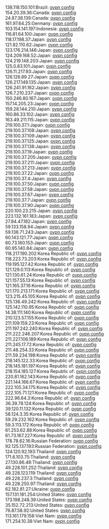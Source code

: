 138.118.150.101:Brazil: [ovpn config](vpn/138_118_150_101.ovpn)  
154.20.39.36:Canada: [ovpn config](vpn/154_20_39_36.ovpn)  
24.87.38.139:Canada: [ovpn config](vpn/24_87_38_139.ovpn)  
161.97.64.25:Germany: [ovpn config](vpn/161_97_64_25.ovpn)  
103.154.141.197:Indonesia: [ovpn config](vpn/103_154_141_197.ovpn)  
116.81.64.100:Japan: [ovpn config](vpn/116_81_64_100.ovpn)  
118.17.198.37:Japan: [ovpn config](vpn/118_17_198_37.ovpn)  
121.82.110.62:Japan: [ovpn config](vpn/121_82_110_62.ovpn)  
123.176.214.146:Japan: [ovpn config](vpn/123_176_214_146.ovpn)  
124.209.168.52:Japan: [ovpn config](vpn/124_209_168_52.ovpn)  
124.219.148.203:Japan: [ovpn config](vpn/124_219_148_203.ovpn)  
125.0.83.101:Japan: [ovpn config](vpn/125_0_83_101.ovpn)  
126.11.217.93:Japan: [ovpn config](vpn/126_11_217_93.ovpn)  
126.126.89.27:Japan: [ovpn config](vpn/126_126_89_27.ovpn)  
126.217.149.135:Japan: [ovpn config](vpn/126_217_149_135.ovpn)  
126.241.91.162:Japan: [ovpn config](vpn/126_241_91_162.ovpn)  
126.7.210.237:Japan: [ovpn config](vpn/126_7_210_237.ovpn)  
150.246.80.167:Japan: [ovpn config](vpn/150_246_80_167.ovpn)  
157.14.205.23:Japan: [ovpn config](vpn/157_14_205_23.ovpn)  
159.28.144.210:Japan: [ovpn config](vpn/159_28_144_210.ovpn)  
160.86.33.102:Japan: [ovpn config](vpn/160_86_33_102.ovpn)  
163.49.211.115:Japan: [ovpn config](vpn/163_49_211_115.ovpn)  
219.100.37.1:Japan: [ovpn config](vpn/219_100_37_1.ovpn)  
219.100.37.108:Japan: [ovpn config](vpn/219_100_37_108.ovpn)  
219.100.37.109:Japan: [ovpn config](vpn/219_100_37_109.ovpn)  
219.100.37.125:Japan: [ovpn config](vpn/219_100_37_125.ovpn)  
219.100.37.138:Japan: [ovpn config](vpn/219_100_37_138.ovpn)  
219.100.37.19:Japan: [ovpn config](vpn/219_100_37_19.ovpn)  
219.100.37.205:Japan: [ovpn config](vpn/219_100_37_205.ovpn)  
219.100.37.211:Japan: [ovpn config](vpn/219_100_37_211.ovpn)  
219.100.37.213:Japan: [ovpn config](vpn/219_100_37_213.ovpn)  
219.100.37.22:Japan: [ovpn config](vpn/219_100_37_22.ovpn)  
219.100.37.4:Japan: [ovpn config](vpn/219_100_37_4.ovpn)  
219.100.37.50:Japan: [ovpn config](vpn/219_100_37_50.ovpn)  
219.100.37.58:Japan: [ovpn config](vpn/219_100_37_58.ovpn)  
219.100.37.67:Japan: [ovpn config](vpn/219_100_37_67.ovpn)  
219.100.37.7:Japan: [ovpn config](vpn/219_100_37_7.ovpn)  
219.100.37.90:Japan: [ovpn config](vpn/219_100_37_90.ovpn)  
220.100.23.215:Japan: [ovpn config](vpn/220_100_23_215.ovpn)  
223.132.161.183:Japan: [ovpn config](vpn/223_132_161_183.ovpn)  
27.84.47.182:Japan: [ovpn config](vpn/27_84_47_182.ovpn)  
59.133.158.94:Japan: [ovpn config](vpn/59_133_158_94.ovpn)  
59.138.71.243:Japan: [ovpn config](vpn/59_138_71_243.ovpn)  
60.143.121.77:Japan: [ovpn config](vpn/60_143_121_77.ovpn)  
60.73.160.153:Japan: [ovpn config](vpn/60_73_160_153.ovpn)  
60.95.140.84:Japan: [ovpn config](vpn/60_95_140_84.ovpn)  
118.217.190.202:Korea Republic of: [ovpn config](vpn/118_217_190_202.ovpn)  
118.223.73.203:Korea Republic of: [ovpn config](vpn/118_223_73_203.ovpn)  
119.195.127.42:Korea Republic of: [ovpn config](vpn/119_195_127_42.ovpn)  
121.129.0.113:Korea Republic of: [ovpn config](vpn/121_129_0_113.ovpn)  
121.130.61.24:Korea Republic of: [ovpn config](vpn/121_130_61_24.ovpn)  
121.157.55.13:Korea Republic of: [ovpn config](vpn/121_157_55_13.ovpn)  
121.165.37.16:Korea Republic of: [ovpn config](vpn/121_165_37_16.ovpn)  
121.170.213.171:Korea Republic of: [ovpn config](vpn/121_170_213_171.ovpn)  
123.215.45.105:Korea Republic of: [ovpn config](vpn/123_215_45_105.ovpn)  
125.136.49.242:Korea Republic of: [ovpn config](vpn/125_136_49_242.ovpn)  
125.142.110.95:Korea Republic of: [ovpn config](vpn/125_142_110_95.ovpn)  
14.38.111.140:Korea Republic of: [ovpn config](vpn/14_38_111_140.ovpn)  
210.123.57.155:Korea Republic of: [ovpn config](vpn/210_123_57_155.ovpn)  
211.109.159.23:Korea Republic of: [ovpn config](vpn/211_109_159_23.ovpn)  
211.197.242.240:Korea Republic of: [ovpn config](vpn/211_197_242_240.ovpn)  
211.222.246.207:Korea Republic of: [ovpn config](vpn/211_222_246_207.ovpn)  
211.227.106.189:Korea Republic of: [ovpn config](vpn/211_227_106_189.ovpn)  
211.245.17.72:Korea Republic of: [ovpn config](vpn/211_245_17_72.ovpn)  
211.48.254.33:Korea Republic of: [ovpn config](vpn/211_48_254_33.ovpn)  
211.59.234.198:Korea Republic of: [ovpn config](vpn/211_59_234_198.ovpn)  
218.145.122.33:Korea Republic of: [ovpn config](vpn/218_145_122_33.ovpn)  
218.145.181.197:Korea Republic of: [ovpn config](vpn/218_145_181_197.ovpn)  
218.154.185.127:Korea Republic of: [ovpn config](vpn/218_154_185_127.ovpn)  
220.81.162.143:Korea Republic of: [ovpn config](vpn/220_81_162_143.ovpn)  
221.144.166.67:Korea Republic of: [ovpn config](vpn/221_144_166_67.ovpn)  
222.105.34.175:Korea Republic of: [ovpn config](vpn/222_105_34_175.ovpn)  
222.105.71.121:Korea Republic of: [ovpn config](vpn/222_105_71_121.ovpn)  
222.96.64.3:Korea Republic of: [ovpn config](vpn/222_96_64_3.ovpn)  
36.39.78.124:Korea Republic of: [ovpn config](vpn/36_39_78_124.ovpn)  
39.120.11.132:Korea Republic of: [ovpn config](vpn/39_120_11_132.ovpn)  
58.124.3.35:Korea Republic of: [ovpn config](vpn/58_124_3_35.ovpn)  
59.29.232.162:Korea Republic of: [ovpn config](vpn/59_29_232_162.ovpn)  
59.3.113.172:Korea Republic of: [ovpn config](vpn/59_3_113_172.ovpn)  
61.253.62.88:Korea Republic of: [ovpn config](vpn/61_253_62_88.ovpn)  
61.73.167.227:Korea Republic of: [ovpn config](vpn/61_73_167_227.ovpn)  
178.78.62.16:Russian Federation: [ovpn config](vpn/178_78_62_16.ovpn)  
92.125.137.193:Russian Federation: [ovpn config](vpn/92_125_137_193.ovpn)  
124.120.92.193:Thailand: [ovpn config](vpn/124_120_92_193.ovpn)  
171.6.103.75:Thailand: [ovpn config](vpn/171_6_103_75.ovpn)  
27.130.86.48:Thailand: [ovpn config](vpn/27_130_86_48.ovpn)  
49.228.101.252:Thailand: [ovpn config](vpn/49_228_101_252.ovpn)  
49.228.123.119:Thailand: [ovpn config](vpn/49_228_123_119.ovpn)  
49.228.237.3:Thailand: [ovpn config](vpn/49_228_237_3.ovpn)  
49.228.250.97:Thailand: [ovpn config](vpn/49_228_250_97.ovpn)  
62.182.81.27:Ukraine: [ovpn config](vpn/62_182_81_27.ovpn)  
157.131.181.254:United States: [ovpn config](vpn/157_131_181_254.ovpn)  
173.198.248.39:United States: [ovpn config](vpn/173_198_248_39.ovpn)  
35.152.72.213:United States: [ovpn config](vpn/35_152_72_213.ovpn)  
76.87.58.92:United States: [ovpn config](vpn/76_87_58_92.ovpn)  
113.161.179.158:Viet Nam: [ovpn config](vpn/113_161_179_158.ovpn)  
171.254.10.38:Viet Nam: [ovpn config](vpn/171_254_10_38.ovpn)  
